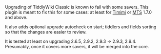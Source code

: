 Upgrading of TiddlyWiki Classic is known to fail with some savers.
This plugin is meant to fix this for some cases: at least for [Timimi](https://ibnishak.github.io/Timimi/#Installing%20Timimi) or [MTS](https://yakovl.github.io/MainTiddlyServer/) 1.7.0 and above.

It also adds optional upgrade autocheck on start; tiddlers and fields sorting so that the changes are easier to review.

It is tested at least on upgrading 2.6.5, 2.9.2, 2.9.3 → 2.9.3, 2.9.4.
Presumably, once it covers more savers, it will be merged into the core.

